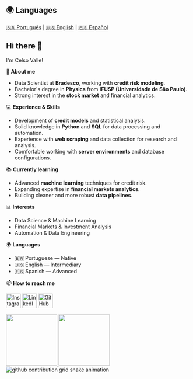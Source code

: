 ## 🌍 Languages
[🇧🇷 Português](README_pt.md) | [🇺🇸 English](README.md) | [🇪🇸 Español](README_es.md)
## Hi there 👋

I'm Celso Valle!  

🎯 **About me**  
- Data Scientist at **Bradesco**, working with **credit risk modeling**.  
- Bachelor's degree in **Physics** from **IFUSP (Universidade de São Paulo)**.  
- Strong interest in the **stock market** and financial analytics.  

💻 **Experience & Skills**  
- Development of **credit models** and statistical analysis.  
- Solid knowledge in **Python** and **SQL** for data processing and automation.  
- Experience with **web scraping** and data collection for research and analysis.  
- Comfortable working with **server environments** and database configurations.  

📚 **Currently learning**  
- Advanced **machine learning** techniques for credit risk.  
- Expanding expertise in **financial markets analytics**.  
- Building cleaner and more robust **data pipelines**.  

📊 **Interests**  
- Data Science & Machine Learning  
- Financial Markets & Investment Analysis  
- Automation & Data Engineering  

🌍 **Languages**  
- 🇧🇷 Portuguese — Native  
- 🇺🇸 English — Intermediary
- 🇪🇸 Spanish — Advanced  

📫 **How to reach me**  

<p align="left">
  <a href="https://www.instagram.com/celso.r.valle/"><img src="https://skillicons.dev/icons?i=instagram" width="40" alt="Instagram"/></a>
  <a href="https://www.linkedin.com/in/celso-rq-valle/"><img src="https://skillicons.dev/icons?i=linkedin" width="40" alt="LinkedIn"/></a>
  <a href="https://github.com/Celso-RQ-Valle"><img src="https://skillicons.dev/icons?i=github" width="40" alt="GitHub"/></a>
</p>

<div align="left">
  <a href="https://github.com/Celso-RQ-Valle">
  <img height="140em" src="https://github-readme-stats.vercel.app/api?username=Celso-RQ-Valle&hide=contribs,prs&show_icons=true&theme=tokyonight"/>
  <img height="140em" src="https://github-readme-stats.vercel.app/api/top-langs/?username=Celso-RQ-Valle&layout=compact&theme=tokyonight"/>
  </a>
</div>

<picture align="center">
  <source media="(prefers-color-scheme: dark)" srcset="https://raw.githubusercontent.com/Celso-RQ-Valle/Celso-RQ-Valle/output/github-contribution-grid-snake-dark.svg">
  <source media="(prefers-color-scheme: light)" srcset="https://raw.githubusercontent.com/Celso-RQ-Valle/Celso-RQ-Valle/output/github-contribution-grid-snake-dark.svg">
  <img align="center" alt="github contribution grid snake animation" src="https://raw.githubusercontent.com/Celso-RQ-Valle/output/github-contribution-grid-snake.svg">
</picture>
